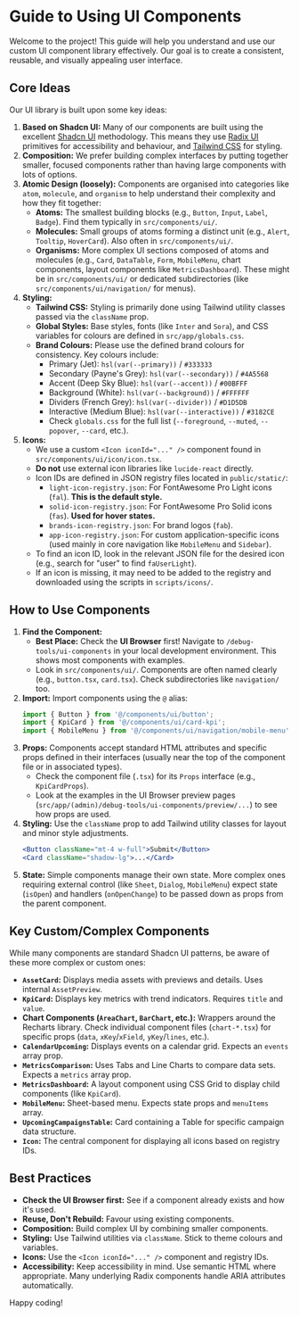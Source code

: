 # Guide to Using UI Components

Welcome to the project! This guide will help you understand and use our custom UI component library effectively. Our goal is to create a consistent, reusable, and visually appealing user interface.

## Core Ideas

Our UI library is built upon some key ideas:

1.  **Based on Shadcn UI:** Many of our components are built using the excellent [Shadcn UI](https://ui.shadcn.com/) methodology. This means they use [Radix UI](https://www.radix-ui.com/) primitives for accessibility and behaviour, and [Tailwind CSS](https://tailwindcss.com/) for styling.
2.  **Composition:** We prefer building complex interfaces by putting together smaller, focused components rather than having large components with lots of options.
3.  **Atomic Design (loosely):** Components are organised into categories like `atom`, `molecule`, and `organism` to help understand their complexity and how they fit together:
    - **Atoms:** The smallest building blocks (e.g., `Button`, `Input`, `Label`, `Badge`). Find them typically in `src/components/ui/`.
    - **Molecules:** Small groups of atoms forming a distinct unit (e.g., `Alert`, `Tooltip`, `HoverCard`). Also often in `src/components/ui/`.
    - **Organisms:** More complex UI sections composed of atoms and molecules (e.g., `Card`, `DataTable`, `Form`, `MobileMenu`, chart components, layout components like `MetricsDashboard`). These might be in `src/components/ui/` or dedicated subdirectories (like `src/components/ui/navigation/` for menus).
4.  **Styling:**
    - **Tailwind CSS:** Styling is primarily done using Tailwind utility classes passed via the `className` prop.
    - **Global Styles:** Base styles, fonts (like `Inter` and `Sora`), and CSS variables for colours are defined in `src/app/globals.css`.
    - **Brand Colours:** Please use the defined brand colours for consistency. Key colours include:
      - Primary (Jet): `hsl(var(--primary))` / `#333333`
      - Secondary (Payne's Grey): `hsl(var(--secondary))` / `#4A5568`
      - Accent (Deep Sky Blue): `hsl(var(--accent))` / `#00BFFF`
      - Background (White): `hsl(var(--background))` / `#FFFFFF`
      - Dividers (French Grey): `hsl(var(--divider))` / `#D1D5DB`
      - Interactive (Medium Blue): `hsl(var(--interactive))` / `#3182CE`
      - Check `globals.css` for the full list (`--foreground`, `--muted`, `--popover`, `--card`, etc.).
5.  **Icons:**
    - We use a custom `<Icon iconId="..." />` component found in `src/components/ui/icon/icon.tsx`.
    - **Do not** use external icon libraries like `lucide-react` directly.
    - Icon IDs are defined in JSON registry files located in `public/static/`:
      - `light-icon-registry.json`: For FontAwesome Pro Light icons (`fal`). **This is the default style.**
      - `solid-icon-registry.json`: For FontAwesome Pro Solid icons (`fas`). **Used for hover states.**
      - `brands-icon-registry.json`: For brand logos (`fab`).
      - `app-icon-registry.json`: For custom application-specific icons (used mainly in core navigation like `MobileMenu` and `Sidebar`).
    - To find an icon ID, look in the relevant JSON file for the desired icon (e.g., search for "user" to find `faUserLight`).
    - If an icon is missing, it may need to be added to the registry and downloaded using the scripts in `scripts/icons/`.

## How to Use Components

1.  **Find the Component:**
    - **Best Place:** Check the **UI Browser** first! Navigate to `/debug-tools/ui-components` in your local development environment. This shows most components with examples.
    - Look in `src/components/ui/`. Components are often named clearly (e.g., `button.tsx`, `card.tsx`). Check subdirectories like `navigation/` too.
2.  **Import:** Import components using the `@` alias:
    ```typescript
    import { Button } from '@/components/ui/button';
    import { KpiCard } from '@/components/ui/card-kpi';
    import { MobileMenu } from '@/components/ui/navigation/mobile-menu';
    ```
3.  **Props:** Components accept standard HTML attributes and specific props defined in their interfaces (usually near the top of the component file or in associated types).
    - Check the component file (`.tsx`) for its `Props` interface (e.g., `KpiCardProps`).
    - Look at the examples in the UI Browser preview pages (`src/app/(admin)/debug-tools/ui-components/preview/...`) to see how props are used.
4.  **Styling:** Use the `className` prop to add Tailwind utility classes for layout and minor style adjustments.
    ```jsx
    <Button className="mt-4 w-full">Submit</Button>
    <Card className="shadow-lg">...</Card>
    ```
5.  **State:** Simple components manage their own state. More complex ones requiring external control (like `Sheet`, `Dialog`, `MobileMenu`) expect state (`isOpen`) and handlers (`onOpenChange`) to be passed down as props from the parent component.

## Key Custom/Complex Components

While many components are standard Shadcn UI patterns, be aware of these more complex or custom ones:

- **`AssetCard`:** Displays media assets with previews and details. Uses internal `AssetPreview`.
- **`KpiCard`:** Displays key metrics with trend indicators. Requires `title` and `value`.
- **Chart Components (`AreaChart`, `BarChart`, etc.):** Wrappers around the Recharts library. Check individual component files (`chart-*.tsx`) for specific props (`data`, `xKey`/`xField`, `yKey`/`lines`, etc.).
- **`CalendarUpcoming`:** Displays events on a calendar grid. Expects an `events` array prop.
- **`MetricsComparison`:** Uses Tabs and Line Charts to compare data sets. Expects a `metrics` array prop.
- **`MetricsDashboard`:** A layout component using CSS Grid to display child components (like `KpiCard`).
- **`MobileMenu`:** Sheet-based menu. Expects state props and `menuItems` array.
- **`UpcomingCampaignsTable`:** Card containing a Table for specific campaign data structure.
- **`Icon`:** The central component for displaying all icons based on registry IDs.

## Best Practices

- **Check the UI Browser first:** See if a component already exists and how it's used.
- **Reuse, Don't Rebuild:** Favour using existing components.
- **Composition:** Build complex UI by combining smaller components.
- **Styling:** Use Tailwind utilities via `className`. Stick to theme colours and variables.
- **Icons:** Use the `<Icon iconId="..." />` component and registry IDs.
- **Accessibility:** Keep accessibility in mind. Use semantic HTML where appropriate. Many underlying Radix components handle ARIA attributes automatically.

Happy coding!
